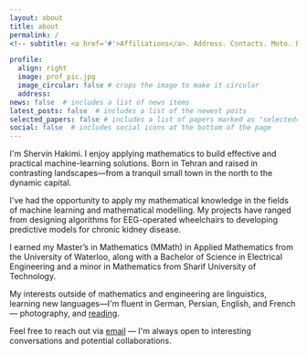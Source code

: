 ```yaml
---
layout: about
title: about
permalink: /
<!-- subtitle: <a href='#'>Affiliations</a>. Address. Contacts. Moto. Etc. -->

profile:
  align: right
  image: prof_pic.jpg
  image_circular: false # crops the image to make it circular
  address: 
news: false  # includes a list of news items
latest_posts: false  # includes a list of the newest posts
selected_papers: false # includes a list of papers marked as "selected={true}"
social: false  # includes social icons at the bottom of the page
---
```



<!--
Write your biography here. Tell the world about yourself. Link to your favorite [subreddit](http://reddit.com). You can put a picture in, too. The code is already in, just name your picture `prof_pic.jpg` and put it in the `img/` folder.

Put your address / P.O. box / other info right below your picture. You can also disable any of these elements by editing `profile` property of the YAML header of your `_pages/about.md`. Edit `_bibliography/papers.bib` and Jekyll will render your [publications page](/al-folio/publications/) automatically.

Link to your social media connections, too. This theme is set up to use [Font Awesome icons](http://fortawesome.github.io/Font-Awesome/) and [Academicons](https://jpswalsh.github.io/academicons/), like the ones below. Add your Facebook, Twitter, LinkedIn, Google Scholar, or just disable all of them.
-->


<!--
I'm Shervin Hakimi. I enjoy using mathematics in practical machine-learning applications. Born in Tehran and raised in contrasting landscapes—from a tranquil small town in the north to the dynamic capital.

My professional journey spans several projects from designing algorithms to control wheelchairs using EEG signals, [predicting mood relapses in bipolar patients in Prague](https://mindpax.me/), [extending a mathematical model of the kidney through partial differential equations](https://github.com/Layton-Lab/nephron-calcium), and [employing machine learning and deep learning to analyze health records of over 100,000 diabetic patients for early chronic kidney disease prediction](https://diabetesaction.ca/repository/).

I earned my Master’s in Mathematics (MMath) in Applied Mathematics from the University of Waterloo, a Bachelor of Science in Electrical Engineering and a minor in Mathematics from Sharif University of Technology.

Outside of mathematics and engineering, I enjoy learning new languages (fluent in German, Persian, English and French), photography, travelling 
Feel free to reach out via [email](s3hakimi@uwaterloo.ca) — I'm always open to interesting conversations and potential collaborations.
-->


I'm Shervin Hakimi. I enjoy applying mathematics to build effective and practical machine-learning solutions. Born in Tehran and raised in contrasting landscapes—from a tranquil small town in the north to the dynamic capital.

I've had the opportunity to apply my mathematical knowledge in the fields of machine learning and mathematical modelling. My projects have ranged from designing algorithms for EEG-operated wheelchairs to developing predictive models for chronic kidney disease.

I earned my Master’s in Mathematics (MMath) in Applied Mathematics from the University of Waterloo, along with a Bachelor of Science in Electrical Engineering and a minor in Mathematics from Sharif University of Technology.

My interests outside of mathematics and engineering are linguistics, learning new languages—I'm fluent in German, Persian, English, and French— photography, and [reading](https://www.goodreads.com/user/show/13302370-shervin-hakimi).  


Feel free to reach out via [email](s3hakimi@uwaterloo.ca) — I'm always open to interesting conversations and potential collaborations.
